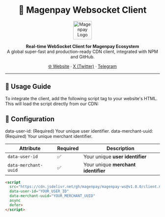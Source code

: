 <h1 align="center">🧩 Magenpay Websocket Client</h1>

<p align="center">
  <img src="https://magenpay.com/_nuxt/magenpay_logo.D4eZEL4F.png" height="60" alt="Magenpay Logo"/>
</p>

<p align="center">
  <strong>Real-time WebSocket Client for Magenpay Ecosystem</strong><br/>
  A global super-fast and production-ready CDN client, integrated with NPM and GitHub.
</p>

<p align="center">
  <a href="https://www.magenpay.com">🌐 Website</a> · 
  <a href="https://x.com/magenpay">X (Twitter)</a> · 
  <a href="https://t.me/magenpay">Telegram</a>
</p>

<hr/>

## 🚀 Usage Guide

To integrate the client, add the following script tag to your website's HTML.  
This will load the script directly from our CDN:

## 🔧 Configuration

data-user-id: (Required) Your unique user identifier.
data-merchant-uuid: (Required) Your unique merchant identifier.

| Attribute            | Required | Description                         |
| -------------------- | -------- | ----------------------------------- |
| `data-user-id`       | ✅        | Your unique **user identifier**     |
| `data-merchant-uuid` | ✅        | Your unique **merchant identifier** |


```html
<script 
  src="https://cdn.jsdelivr.net/gh/magenpay/magenpay-ws@v1.0.0/client.min.js"
  data-user-id="YOUR_USER_ID"
  data-merchant-uuid="YOUR_MERCHANT_UUID"
  async 
  defer>
</script>

